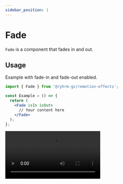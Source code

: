 ```yaml
---
sidebar_position: 1
---
```


# Fade

`Fade` is a component that fades in and out.

## Usage

Example with fade-in and fade-out enabled.

```jsx
import { Fade } from '@ryhrm-gz/remotion-effects';

const Example = () => {
  return (
    <Fade isIn isOut>
      // Your content here
    </Fade>
  );
};
```

<video src="/video/Fade.mp4" controls />

## Options

Separate in and out options are available.

```jsx
import { Fade } from '@ryhrm-gz/remotion-effects';

const Example = () => {
  return (
    <Fade isIn isOut inOptions={{ duration: 4 }} outOptions={{ duration: 0.2 }}>
      // Your content here
    </Fade>
  );
};
```

## FadeProps

Component props

#### isIn?: `boolean`

Enables/disables fade-in. Default is `false`

#### isOut?: `boolean`

Enables/disables fade-out. Default is `false`

#### inOptions?: [`FadeOptions`](#fadeoptions)

Fade-in options

#### outOptions?: [`FadeOptions`](#fadeoptions)

Fade-out options

## FadeOptions

#### duration?: `number`

Fade duration in seconds. Default is `1`
